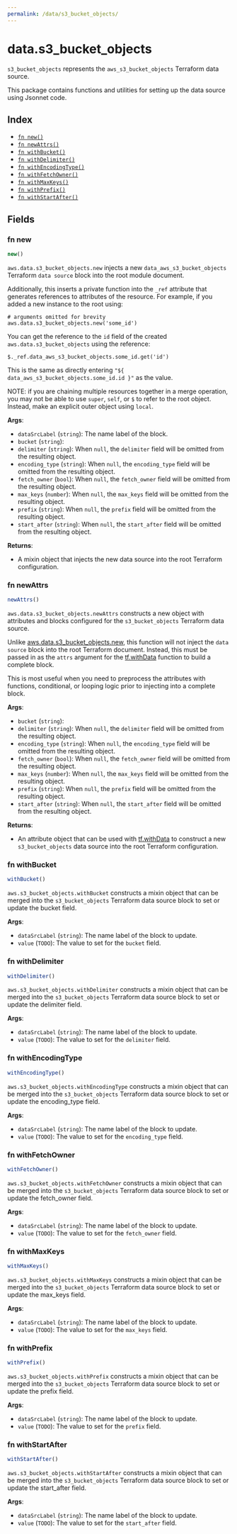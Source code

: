 ```yaml
---
permalink: /data/s3_bucket_objects/
---
```


# data.s3_bucket_objects

`s3_bucket_objects` represents the `aws_s3_bucket_objects` Terraform data source.



This package contains functions and utilities for setting up the data source using Jsonnet code.


## Index

* [`fn new()`](#fn-new)
* [`fn newAttrs()`](#fn-newattrs)
* [`fn withBucket()`](#fn-withbucket)
* [`fn withDelimiter()`](#fn-withdelimiter)
* [`fn withEncodingType()`](#fn-withencodingtype)
* [`fn withFetchOwner()`](#fn-withfetchowner)
* [`fn withMaxKeys()`](#fn-withmaxkeys)
* [`fn withPrefix()`](#fn-withprefix)
* [`fn withStartAfter()`](#fn-withstartafter)

## Fields

### fn new

```ts
new()
```


`aws.data.s3_bucket_objects.new` injects a new `data_aws_s3_bucket_objects` Terraform `data source`
block into the root module document.

Additionally, this inserts a private function into the `_ref` attribute that generates references to attributes of the
resource. For example, if you added a new instance to the root using:

    # arguments omitted for brevity
    aws.data.s3_bucket_objects.new('some_id')

You can get the reference to the `id` field of the created `aws.data.s3_bucket_objects` using the reference:

    $._ref.data_aws_s3_bucket_objects.some_id.get('id')

This is the same as directly entering `"${ data_aws_s3_bucket_objects.some_id.id }"` as the value.

NOTE: if you are chaining multiple resources together in a merge operation, you may not be able to use `super`, `self`,
or `$` to refer to the root object. Instead, make an explicit outer object using `local`.

**Args**:
  - `dataSrcLabel` (`string`): The name label of the block.
  - `bucket` (`string`): 
  - `delimiter` (`string`):  When `null`, the `delimiter` field will be omitted from the resulting object.
  - `encoding_type` (`string`):  When `null`, the `encoding_type` field will be omitted from the resulting object.
  - `fetch_owner` (`bool`):  When `null`, the `fetch_owner` field will be omitted from the resulting object.
  - `max_keys` (`number`):  When `null`, the `max_keys` field will be omitted from the resulting object.
  - `prefix` (`string`):  When `null`, the `prefix` field will be omitted from the resulting object.
  - `start_after` (`string`):  When `null`, the `start_after` field will be omitted from the resulting object.

**Returns**:
- A mixin object that injects the new data source into the root Terraform configuration.


### fn newAttrs

```ts
newAttrs()
```


`aws.data.s3_bucket_objects.newAttrs` constructs a new object with attributes and blocks configured for the `s3_bucket_objects`
Terraform data source.

Unlike [aws.data.s3_bucket_objects.new](#fn-s3bucketobjectsnew), this function will not inject the `data source`
block into the root Terraform document. Instead, this must be passed in as the `attrs` argument for the
[tf.withData](https://github.com/tf-libsonnet/core/tree/main/docs#fn-withdata) function to build a complete block.

This is most useful when you need to preprocess the attributes with functions, conditional, or looping logic prior to
injecting into a complete block.

**Args**:
  - `bucket` (`string`): 
  - `delimiter` (`string`):  When `null`, the `delimiter` field will be omitted from the resulting object.
  - `encoding_type` (`string`):  When `null`, the `encoding_type` field will be omitted from the resulting object.
  - `fetch_owner` (`bool`):  When `null`, the `fetch_owner` field will be omitted from the resulting object.
  - `max_keys` (`number`):  When `null`, the `max_keys` field will be omitted from the resulting object.
  - `prefix` (`string`):  When `null`, the `prefix` field will be omitted from the resulting object.
  - `start_after` (`string`):  When `null`, the `start_after` field will be omitted from the resulting object.

**Returns**:
  - An attribute object that can be used with [tf.withData](https://github.com/tf-libsonnet/core/tree/main/docs#fn-withdata) to construct a new `s3_bucket_objects` data source into the root Terraform configuration.


### fn withBucket

```ts
withBucket()
```

`aws.s3_bucket_objects.withBucket` constructs a mixin object that can be merged into the `s3_bucket_objects`
Terraform data source block to set or update the bucket field.



**Args**:
  - `dataSrcLabel` (`string`): The name label of the block to update.
  - `value` (`TODO`): The value to set for the `bucket` field.


### fn withDelimiter

```ts
withDelimiter()
```

`aws.s3_bucket_objects.withDelimiter` constructs a mixin object that can be merged into the `s3_bucket_objects`
Terraform data source block to set or update the delimiter field.



**Args**:
  - `dataSrcLabel` (`string`): The name label of the block to update.
  - `value` (`TODO`): The value to set for the `delimiter` field.


### fn withEncodingType

```ts
withEncodingType()
```

`aws.s3_bucket_objects.withEncodingType` constructs a mixin object that can be merged into the `s3_bucket_objects`
Terraform data source block to set or update the encoding_type field.



**Args**:
  - `dataSrcLabel` (`string`): The name label of the block to update.
  - `value` (`TODO`): The value to set for the `encoding_type` field.


### fn withFetchOwner

```ts
withFetchOwner()
```

`aws.s3_bucket_objects.withFetchOwner` constructs a mixin object that can be merged into the `s3_bucket_objects`
Terraform data source block to set or update the fetch_owner field.



**Args**:
  - `dataSrcLabel` (`string`): The name label of the block to update.
  - `value` (`TODO`): The value to set for the `fetch_owner` field.


### fn withMaxKeys

```ts
withMaxKeys()
```

`aws.s3_bucket_objects.withMaxKeys` constructs a mixin object that can be merged into the `s3_bucket_objects`
Terraform data source block to set or update the max_keys field.



**Args**:
  - `dataSrcLabel` (`string`): The name label of the block to update.
  - `value` (`TODO`): The value to set for the `max_keys` field.


### fn withPrefix

```ts
withPrefix()
```

`aws.s3_bucket_objects.withPrefix` constructs a mixin object that can be merged into the `s3_bucket_objects`
Terraform data source block to set or update the prefix field.



**Args**:
  - `dataSrcLabel` (`string`): The name label of the block to update.
  - `value` (`TODO`): The value to set for the `prefix` field.


### fn withStartAfter

```ts
withStartAfter()
```

`aws.s3_bucket_objects.withStartAfter` constructs a mixin object that can be merged into the `s3_bucket_objects`
Terraform data source block to set or update the start_after field.



**Args**:
  - `dataSrcLabel` (`string`): The name label of the block to update.
  - `value` (`TODO`): The value to set for the `start_after` field.
